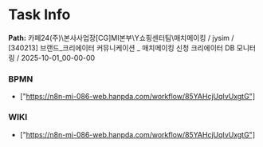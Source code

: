 # Task Info

**Path:** 카페24(주)\본사사업장\[CG]MI본부\Y쇼핑센터팀\매치메이킹 / jysim / [340213] 브랜드_크리에이터 커뮤니케이션 _ 매치메이킹 신청 크리에이터 DB 모니터링 / 2025-10-01_00-00-00

### BPMN
- ["https://n8n-mi-086-web.hanpda.com/workflow/85YAHcjUqIvUxgtG"]

### WIKI
- ["https://n8n-mi-086-web.hanpda.com/workflow/85YAHcjUqIvUxgtG"]

